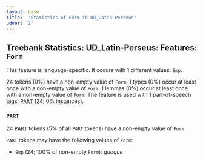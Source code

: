 ```yaml
---
layout: base
title:  'Statistics of Form in UD_Latin-Perseus'
udver: '2'
---
```


## Treebank Statistics: UD_Latin-Perseus: Features: `Form`

This feature is language-specific.
It occurs with 1 different values: `Emp`.

24 tokens (0%) have a non-empty value of `Form`.
1 types (0%) occur at least once with a non-empty value of `Form`.
1 lemmas (0%) occur at least once with a non-empty value of `Form`.
The feature is used with 1 part-of-speech tags: <tt><a href="la_perseus-pos-PART.html">PART</a></tt> (24; 0% instances).

### `PART`

24 <tt><a href="la_perseus-pos-PART.html">PART</a></tt> tokens (5% of all `PART` tokens) have a non-empty value of `Form`.

`PART` tokens may have the following values of `Form`:

* `Emp` (24; 100% of non-empty `Form`): <em>quoque</em>

